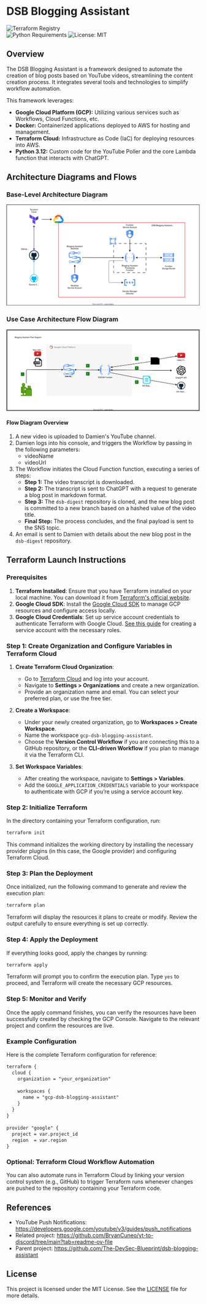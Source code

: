 # DSB Blogging Assistant

![Terraform Registry](https://img.shields.io/badge/Terraform-Registry-purple?logo=terraform)  
![Python Requirements](https://img.shields.io/badge/python-3.12-blue?logo=python)
![License: MIT](https://img.shields.io/badge/License-MIT-yellow.svg)

## Overview

The DSB Blogging Assistant is a framework designed to automate the creation of blog posts based on YouTube videos, streamlining the content creation process. It integrates several tools and technologies to simplify workflow automation.

This framework leverages:

- **Google Cloud Platform (GCP):** Utilizing various services such as Workflows, Cloud Functions, etc.
- **Docker:** Containerized applications deployed to AWS for hosting and management.
- **Terraform Cloud:** Infrastructure as Code (IaC) for deploying resources into AWS.
- **Python 3.12:** Custom code for the YouTube Poller and the core Lambda function that interacts with ChatGPT.

## Architecture Diagrams and Flows

### Base-Level Architecture Diagram

![Base Architecture Diagram](./docs/images/architecture.drawio.svg)

### Use Case Architecture Flow Diagram

![Flow Diagram](./docs/images/flow.drawio.svg)

#### Flow Diagram Overview

1. A new video is uploaded to Damien's YouTube channel.
2. Damien logs into his console, and triggers the Workflow by passing in the following parameters:
   - videoName
   - videoUrl
3. The Workflow initiates the Cloud Function function, executing a series of steps:
   - **Step 1:** The video transcript is downloaded.
   - **Step 2:** The transcript is sent to ChatGPT with a request to generate a blog post in markdown format.
   - **Step 3:** The `dsb-digest` repository is cloned, and the new blog post is committed to a new branch based on a hashed value of the video title.
   - **Final Step:** The process concludes, and the final payload is sent to the SNS topic.
4. An email is sent to Damien with details about the new blog post in the `dsb-digest` repository.

## Terraform Launch Instructions

### Prerequisites

1. **Terraform Installed**: Ensure that you have Terraform installed on your local machine. You can download it from [Terraform's official website](https://www.terraform.io/downloads).
2. **Google Cloud SDK**: Install the [Google Cloud SDK](https://cloud.google.com/sdk/docs/install) to manage GCP resources and configure access locally.
3. **Google Cloud Credentials**: Set up service account credentials to authenticate Terraform with Google Cloud. [See this guide](https://cloud.google.com/docs/authentication/getting-started) for creating a service account with the necessary roles.

### Step 1: Create Organization and Configure Variables in Terraform Cloud

1. **Create Terraform Cloud Organization**:

   - Go to [Terraform Cloud](https://app.terraform.io/) and log into your account.
   - Navigate to **Settings > Organizations** and create a new organization.
   - Provide an organization name and email. You can select your preferred plan, or use the free tier.

2. **Create a Workspace**:

   - Under your newly created organization, go to **Workspaces > Create Workspace**.
   - Name the workspace `gcp-dsb-blogging-assistant`.
   - Choose the **Version Control Workflow** if you are connecting this to a GitHub repository, or the **CLI-driven Workflow** if you plan to manage it via the Terraform CLI.

3. **Set Workspace Variables**:
   - After creating the workspace, navigate to **Settings > Variables**.
   - Add the `GOOGLE_APPLICATION_CREDENTIALS` variable to your workspace to authenticate with GCP if you’re using a service account key.

### Step 2: Initialize Terraform

In the directory containing your Terraform configuration, run:

```bash
terraform init
```

This command initializes the working directory by installing the necessary provider plugins (in this case, the Google provider) and configuring Terraform Cloud.

### Step 3: Plan the Deployment

Once initialized, run the following command to generate and review the execution plan:

```bash
terraform plan
```

Terraform will display the resources it plans to create or modify. Review the output carefully to ensure everything is set up correctly.

### Step 4: Apply the Deployment

If everything looks good, apply the changes by running:

```bash
terraform apply
```

Terraform will prompt you to confirm the execution plan. Type `yes` to proceed, and Terraform will create the necessary GCP resources.

### Step 5: Monitor and Verify

Once the apply command finishes, you can verify the resources have been successfully created by checking the GCP Console. Navigate to the relevant project and confirm the resources are live.

### Example Configuration

Here is the complete Terraform configuration for reference:

```hcl
terraform {
  cloud {
    organization = "your_organization"

    workspaces {
      name = "gcp-dsb-blogging-assistant"
    }
  }
}

provider "google" {
  project = var.project_id
  region  = var.region
}
```

### Optional: Terraform Cloud Workflow Automation

You can also automate runs in Terraform Cloud by linking your version control system (e.g., GitHub) to trigger Terraform runs whenever changes are pushed to the repository containing your Terraform code.

## References

- YouTube Push Notifications: <https://developers.google.com/youtube/v3/guides/push_notifications>
- Related project: <https://github.com/BryanCuneo/yt-to-discord/tree/main?tab=readme-ov-file>
- Parent project: <https://github.com/The-DevSec-Blueprint/dsb-blogging-assistant>

## License

This project is licensed under the MIT License. See the [LICENSE](LICENSE) file for more details.
